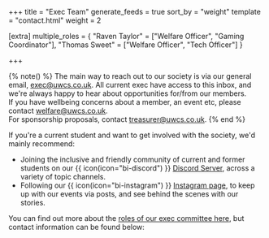 +++
title = "Exec Team"
generate_feeds = true
sort_by = "weight"
template = "contact.html"
weight = 2

[extra]
multiple_roles = { "Raven Taylor" = ["Welfare Officer", "Gaming Coordinator"], "Thomas Sweet" = ["Welfare Officer", "Tech Officer"] }

+++

{% note() %}
The main way to reach out to our society is via our general email, [exec@uwcs.co.uk](mailto:exec@uwcs.co.uk).
All current exec have access to this inbox, and we're always happy to hear about opportunities for/from our members.<br>
If you have wellbeing concerns about a member, an event etc, please contact [welfare@uwcs.co.uk](mailto:welfare@uwcs.co.uk).<br>
For sponsorship proposals, contact [treasurer@uwcs.co.uk](mailto:treasurer@uwcs.co.uk).
{% end %}

If you're a current student and want to get involved with the society, we'd mainly recommend:

- Joining the inclusive and friendly community of current and former students on our {{ icon(icon="bi-discord") }} [Discord Server](https://discord.uwcs.co.uk), across a variety of topic channels.
- Following our {{ icon(icon="bi-instagram") }} [Instagram page](https://instagram.com/warwickcompsoc/), to keep up with our events via posts, and see behind the scenes with our stories.

You can find out more about the [roles of our exec committee here](@/about/exec/_index.md), but contact information can be found below:
